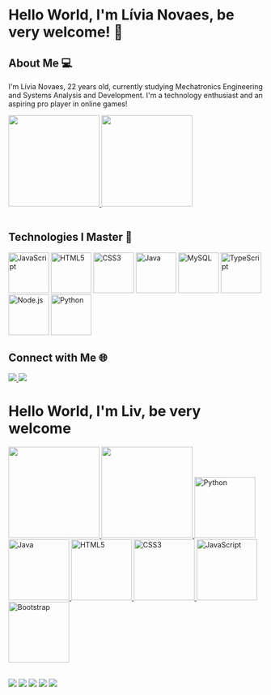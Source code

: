 # Hello World, I'm Lívia Novaes, be very welcome! 👋

## About Me 💻

I'm Lívia Novaes, 22 years old, currently studying Mechatronics Engineering and Systems Analysis and Development. I'm a technology enthusiast and an aspiring pro player in online games!


<table>
  <a href="https://github.com/livianovaes">
    <img height="180em" src="https://github-readme-stats.vercel.app/api?username=livianovaes&show_icons=true&theme=radical&include_all_commits=true&count_private=true"/>
    <img height="180em" src="https://github-readme-stats.vercel.app/api/top-langs/?username=livianovaes&layout=compact&langs_count=6&theme=radical"/>
  </a>
</table>

## Technologies I Master 🚀

<img src="https://img.icons8.com/color/2x/javascript.png" width="80" alt="JavaScript">
<img src="https://img.icons8.com/color/2x/html-5.png" width="80" alt="HTML5">
<img src="https://img.icons8.com/color/2x/css3.png" width="80" alt="CSS3">
<img src="https://img.icons8.com/color/2x/java-coffee-cup-logo.png" width="80" alt="Java">
<img src="https://img.icons8.com/color/2x/mysql-logo.png" width="80" alt="MySQL">
<img src="https://img.icons8.com/color/2x/typescript.png" width="80" alt="TypeScript">
<img src="https://img.icons8.com/color/2x/nodejs.png" width="80" alt="Node.js">
<img src="https://img.icons8.com/color/2x/python.png" width="80" alt="Python">

## Connect with Me 🌐

<div> 
  <a href="https://www.linkedin.com/in/lívia-novaes-65ba982b8/" target="_blank">
    <img src="https://img.shields.io/badge/-LinkedIn-%230077B5?style=for-the-badge&logo=linkedin&logoColor=white" target="_blank">
  </a> 
  <a href = "mailto:liviajfnovaes15@gmail.com">
    <img src="https://img.shields.io/badge/-Gmail-%23333?style=for-the-badge&logo=gmail&logoColor=white" target="_blank">
  </a>


# Hello World, I'm Liv, be very welcome

<table>
  <a href="https://github.com/livianovaes">
  <img height="180em" src="https://github-readme-stats.vercel.app/api?username=livianovaes&show_icons=true&theme=tokyonight&include_all_commits=true&count_private=true"/>
  <img height="180em" src="https://github-readme-stats.vercel.app/api/top-langs/?username=livianovaes&layout=compact&langs_count=6&theme=tokyonight"/>
  <img src="https://icons8.com/icon/13441/python" width="120" alt="Python">
  <img src="https://icons8.comundefined" width="120" alt="Java">
  <img src="https://img.icons8.com/color/2x/html-5.png" width="120" alt="HTML5">
  <img src="https://img.icons8.com/color/2x/css3.png" width="120" alt="CSS3">
  <img src="https://static.vecteezy.com/system/resources/previews/027/127/560/non_2x/javascript-logo-javascript-icon-transparent-free-png.png" width="120" alt="JavaScript">
  <img src="https://icons8.com/icon/UFXRpPFebwa2/mysql-logo" width="120" alt="Bootstrap">
</table>

<div> 
  <a href="https://www.youtube.com/channel/UCbOyyAqpyiYiImgaoXAwd9A" target="_blank"><img src="https://img.shields.io/badge/YouTube-FF0000?style=for-the-badge&logo=youtube&logoColor=white" target="_blank"></a>
  <a href="https://www.instagram.com/_livianovaes/" target="_blank"><img src="https://img.shields.io/badge/-Instagram-%23E4405F?style=for-the-badge&logo=instagram&logoColor=white" target="_blank"></a>
  <a href="https://www.twitch.tv/livianovaes_" target="_blank"><img src="https://img.shields.io/badge/Twitch-9146FF?style=for-the-badge&logo=twitch&logoColor=white" target="_blank"></a>
  <a href = "mailto: contato@livianovaes.com.br"><img src="https://img.shields.io/badge/-Gmail-%23333?style=for-the-badge&logo=gmail&logoColor=white" target="_blank"></a>
  <a href="https://www.linkedin.com/in/leticiajm/" target="_blank"><img src="https://img.shields.io/badge/-LinkedIn-%230077B5?style=for-the-badge&logo=linkedin&logoColor=white" target="_blank"></a> 
</div>


